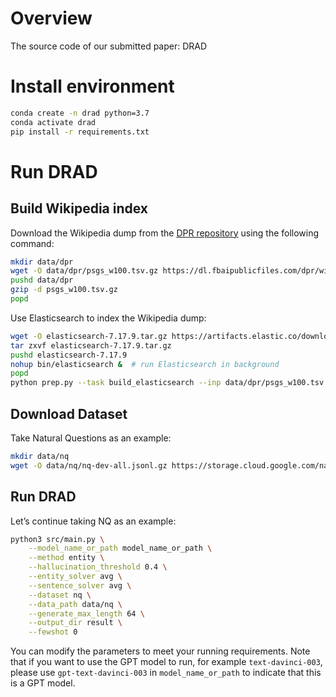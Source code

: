# Overview

The source code of our submitted paper: DRAD

# Install environment

```bash
conda create -n drad python=3.7
conda activate drad
pip install -r requirements.txt
```

# Run DRAD

## Build Wikipedia index

Download the Wikipedia dump from the [DPR repository](https://github.com/facebookresearch/DPR/blob/main/dpr/data/download_data.py#L32) using the following command:

```bash
mkdir data/dpr
wget -O data/dpr/psgs_w100.tsv.gz https://dl.fbaipublicfiles.com/dpr/wikipedia_split/psgs_w100.tsv.gz
pushd data/dpr
gzip -d psgs_w100.tsv.gz
popd
```

Use Elasticsearch to index the Wikipedia dump:

```bash
wget -O elasticsearch-7.17.9.tar.gz https://artifacts.elastic.co/downloads/elasticsearch/elasticsearch-7.17.9-linux-x86_64.tar.gz  # download Elasticsearch
tar zxvf elasticsearch-7.17.9.tar.gz
pushd elasticsearch-7.17.9
nohup bin/elasticsearch &  # run Elasticsearch in background
popd
python prep.py --task build_elasticsearch --inp data/dpr/psgs_w100.tsv wiki  # build index
```

## Download Dataset

Take Natural Questions as an example:

```bash
mkdir data/nq
wget -O data/nq/nq-dev-all.jsonl.gz https://storage.cloud.google.com/natural_questions/v1.0-simplified/nq-dev-all.jsonl.gz
```

## Run DRAD

Let’s continue taking NQ as an example:

```bash
python3 src/main.py \
    --model_name_or_path model_name_or_path \
    --method entity \
    --hallucination_threshold 0.4 \
    --entity_solver avg \
    --sentence_solver avg \
    --dataset nq \
    --data_path data/nq \
    --generate_max_length 64 \
    --output_dir result \
    --fewshot 0 
```

You can modify the parameters to meet your running requirements. Note that if you want to use the GPT model to run, for example `text-davinci-003`, please use `gpt-text-davinci-003` in `model_name_or_path` to indicate that this is a GPT model.
